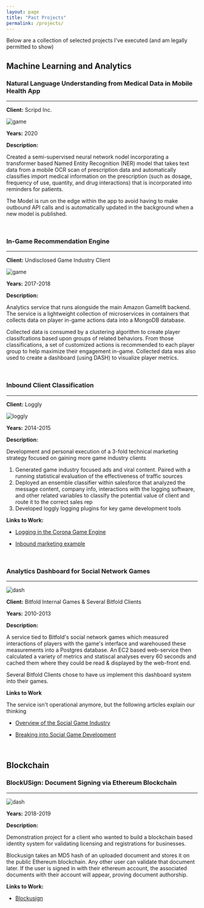 ```yaml
---
layout: page
title: "Past Projects"
permalink: /projects/
---
```


Below are a collection of selected projects I've executed 
(and am legally permitted to show)

## Machine Learning and Analytics

### Natural Language Understanding from Medical Data in Mobile Health App
----

**Client:** Scripd Inc.

![game]({{site.baseurl}}/images/medical.png)

**Years:** 2020

**Description:**

Created a semi-supervised neural network nodel incorporating a transformer based Named Entity Recognition (NER) model
that takes text data from a mobile OCR scan of prescription data and automatically classifies
import medical information on the prescription (such as dosage, frequency of use, quantity, and drug interactions)
that is incorporated into reminders for patients.

The Model is run on the edge within the app to avoid having to make outbound API calls and is automatically updated
in the background when a new model is published.

<br>


### In-Game Recommendation Engine
----

**Client:** Undisclosed Game Industry Client

![game]({{site.baseurl}}/images/game.png)

**Years:** 2017-2018

**Description:**

Analytics service that runs alongside the main Amazon Gamelift backend.
The service is a lightweight collection of microservices in containers that collects data on
player in-game actions data into a MongoDB database. 

Collected data is consumed by a clustering algorithm
 to create player classifcations based upon groups of related behaviors. 
 From those classifications, a set of customized actions is recommended to each player group
to help maximize their engagement in-game. Collected data was also used to create a dashboard (using DASH)
to visualize player metrics.

<br>

### Inbound Client Classification
----

**Client:** Loggly

![loggly]({{site.baseurl}}/images/loggly.png)

**Years:** 2014-2015

**Description:**

Development and personal execution of a 3-fold technical marketing strategy focused on gaining more game industry clients

1. Generated game industry focused ads and viral content. Paired with a running statistical evaluation of the effectiveness of traffic sources
2. Deployed an ensemble classifier within salesforce that analyzed the message content, company info, interactions with the logging software, and other related variables to classify the potential value of client and route it to the correct sales rep
3. Developed loggly logging plugins for key game development tools

**Links to Work:** 

* [Logging in the Corona Game Engine](https://www.loggly.com/blog/logging-from-game-engines-part-two-logging-in-the-corona-sdk/)

* [Inbound marketing example](http://www.gamesauce.biz/2014/09/10/a-comprehensive-analysis-of-the-tools-that-support-mobile-game-development-part-1/)

<br>

### Analytics Dashboard for Social Network Games
----

![dash]({{site.baseurl}}/images/research.gif)

**Client:** Bitfold Internal Games & Several Bitfold Clients

**Years:** 2010-2013

**Description:**

A service tied to Bitfold's social network games which measured 
 interactions of players with the game's interface and 
warehoused these measurements into a Postgres database. An EC2 based web-service
then calculated a variety of metrics and statiscal analyses every 60 seconds
and cached them where they could be read & displayed by the web-front end.

Several Bitfold Clients chose to have us implement this dashboard system into their games.

**Links to Work**

The service isn't operational anymore, but the following articles explain our thinking

* [Overview of the Social Game Industry](https://www.slideshare.net/Bitfold/social-facebook-game-space-at-a-glance)

* [Breaking into Social Game Development](https://www.adweek.com/digital/breaking-into-social-gaming-a-must-read-guide-to-entering-the-facebook-game-space/)

<br>

## Blockchain

### BlockUSign: Document Signing via Ethereum Blockchain
----

![dash]({{site.baseurl}}/images/blockchain.png)


**Years:** 2018-2019

**Description:**

Demonstration project for a client who wanted to build a blockchain 
based identity system for validating licensing and registrations for businesses. 

Blockusign takes an MD5 hash of an uploaded document and stores it on 
the public Ethereum blockchain. Any other user can validate that document later.
If the user is signed in with their ethereum account, 
the associated documents with their account will appear, proving document authorship.


**Links to Work:**

* [Blockusign](https://iamalwaysuncomfortable.github.io/dapp_testing_range/)

